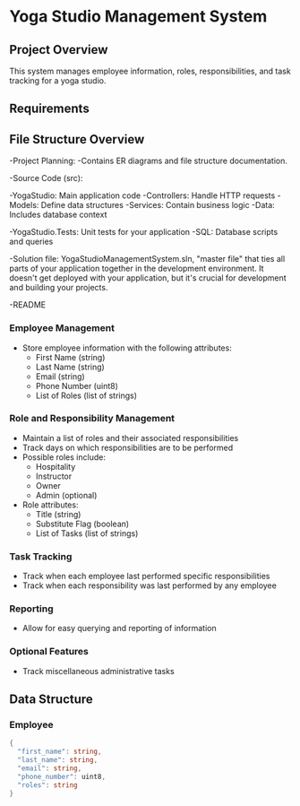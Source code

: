 # Yoga Studio Management System

## Project Overview
This system manages employee information, roles, responsibilities, and task tracking for a yoga studio.

## Requirements

## File Structure Overview
-Project Planning:
  -Contains ER diagrams and file structure documentation.

-Source Code (src):

  -YogaStudio: Main application code
   -Controllers: Handle HTTP requests
   -Models: Define data structures
   -Services: Contain business logic
   -Data: Includes database context
  
  -YogaStudio.Tests: Unit tests for your application
  -SQL: Database scripts and queries

-Solution file: YogaStudioManagementSystem.sln, "master file" that ties all parts of your application together in the development environment. It doesn't get deployed with your application, but it's crucial for development and building your projects.

-README

### Employee Management
- Store employee information with the following attributes:
  - First Name (string)
  - Last Name (string)
  - Email (string)
  - Phone Number (uint8)
  - List of Roles (list of strings)

### Role and Responsibility Management
- Maintain a list of roles and their associated responsibilities
- Track days on which responsibilities are to be performed
- Possible roles include:
  - Hospitality
  - Instructor
  - Owner
  - Admin (optional)
- Role attributes:
  - Title (string)
  - Substitute Flag (boolean)
  - List of Tasks (list of strings)

### Task Tracking
- Track when each employee last performed specific responsibilities
- Track when each responsibility was last performed by any employee

### Reporting
- Allow for easy querying and reporting of information

### Optional Features
- Track miscellaneous administrative tasks

## Data Structure

### Employee
```c#
{
  "first_name": string,
  "last_name": string,
  "email": string,
  "phone_number": uint8,
  "roles": string
}
